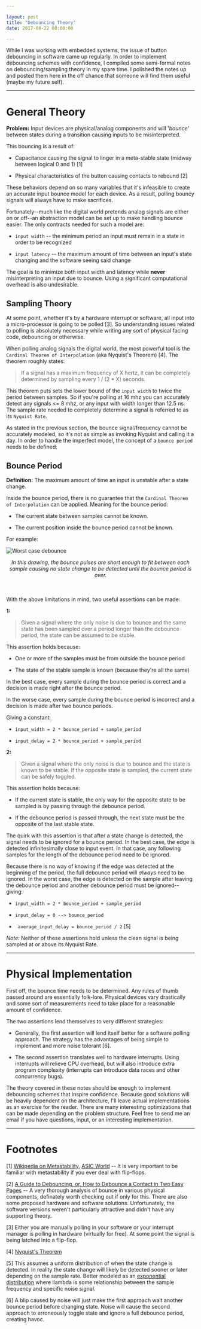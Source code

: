 ```yaml
---

layout: post
title: "Debouncing Theory"
date: 2017-08-22 00:00:00

---
```


While I was working with embedded systems, the issue of button debouncing in software came up regularly. In order to implement debouncing schemes with confidence, I compiled some semi-formal notes on debouncing/sampling theory in my spare time. I polished the notes up and posted them here in the off chance that someone will find them useful (maybe my future self).

---

# General Theory

__Problem:__ Input devices are physical/analog components and will '_bounce_'
between states during a transition causing inputs to be misinterpreted.

This bouncing is a result of:

- Capacitance causing the signal to linger in a meta-stable state (midway between logical 0 and 1) [1]

- Physical characteristics of the button causing contacts to rebound [2]

These behaviors depend on so many variables that it's infeasible to create an accurate input bounce model for each device. As a result, polling bouncy signals will always have to make sacrifices. 

Fortunately--much like the digital world pretends analog signals are either on or off--an abstraction model can be set up to make handling bounce easier. The only contracts needed for such a model are:

- `input width` -- the minimum period an input must remain in a state in order to be recognized

- `input latency` -- the maximum amount of time between an input's state changing and the software seeing said change

The goal is to minimize both input width and latency while __never__ misinterpreting an input due to bounce. Using a significant computational overhead is also undesirable.

## Sampling Theory

At some point, whether it's by a hardware interrupt or software, all input into a micro-processor is going to be polled [3]. So understanding issues related to polling is absolutely necessary while writing any sort of physical facing code, debouncing or otherwise.

When polling analog signals the digital world, the most powerful tool is the `Cardinal Theorem of Interpolation` (aka Nyquist's Theorem) [4]. The theorem roughly states:

> If a signal has a maximum frequency of X hertz, it can be completely determined by sampling every 1 / (2 * X) seconds.

This theorem puts sets the lower bound of the `input width` to twice the period between samples. So if you're polling at 16 mhz you can accurately detect any signals <= 8 mhz, or any input with width longer than 12.5 ns. The sample rate needed to completely determine a signal is referred to as its `Nyquist Rate`. 

As stated in the previous section, the bounce signal/frequency cannot be accurately modeled, so it's not as simple as invoking Nyquist and calling it a day. In order to handle the imperfect model, the concept of a `bounce period` needs to be defined.

## Bounce Period

__Definition:__ The maximum amount of time an input is unstable after a state change.

Inside the bounce period, there is no guarantee that the `Cardinal Theorem of Interpolation` can be applied. Meaning for the bounce period:

- The current state between samples cannot be known.

- The current position inside the bounce period cannot be known.

For example:

![Worst case debounce](https://davepfeiffer.github.io/assets/worst-case-bounce.jpg)
<center>
  <i>In this drawing, the bounce pulses are short enough to fit between each sample causing no state change to be detected until the bounce period is over.</i><br>
</center><br><br>

With the above limitations in mind, two useful assertions can be made:

__1:__

> Given a signal where the only noise is due to bounce and the same state has been sampled over a period longer than the debounce period, the state can be assumed to be stable.

This assertion holds because:

- One or more of the samples must be from outside the bounce period

- The state of the stable sample is known (because they're all the same)

In the best case, every sample during the bounce period is correct and a decision is made right after the bounce period.

In the worse case, every sample during the bounce period is incorrect and a
decision is made after two bounce periods.

Giving a constant:

- ` input_width = 2 * bounce_period + sample_period `

- ` input_delay = 2 * bounce_period + sample_period `

__2:__ 

> Given a signal where the only noise is due to bounce and the state is known to be stable. If the opposite state is sampled, the current state can be safely toggled.

This assertion holds because:

- If the current state is stable, the only way for the opposite state to be sampled is by passing through the debounce period.

- If the debounce period is passed through, the next state must be the opposite of the last stable state.

The quirk with this assertion is that after a state change is detected, the signal needs to be ignored for a bounce period. In the best case, the edge is detected infinitesimally close to input event. In that case, any following samples for the length of the debounce period need to be ignored. 

Because there is no way of knowing if the edge was detected at the beginning of the period, the full debounce period will _always_ need to be ignored. In the worst case, the edge is detected on the sample after leaving the debounce period and another debounce period must be ignored--giving:

- ` input_width = 2 * bounce_period + sample_period `

- ` input_delay = 0 --> bounce_period `

- ` average_input_delay = bounce_period / 2` [5]

_Note:_ Neither of these assertions hold unless the clean signal is being sampled at or above its Nyquist Rate.

---

# Physical Implementation

First off, the bounce time needs to be determined. Any rules of thumb passed around are essentially folk-lore. Physical devices vary drastically and some sort of measurements need to take place for a reasonable amount of confidence.

The two assertions lend themselves to very different strategies:

- Generally, the first assertion will lend itself better for a software polling approach. The strategy has the advantages of being simple to implement and more noise tolerant [6].

- The second assertion translates well to hardware interrupts. Using interrupts will relieve CPU overhead, but will also introduce extra program complexity (interrupts can introduce data races and other concurrency bugs).

The theory covered in these notes should be enough to implement debouncing schemes that inspire confidence. Because good solutions will be heavily dependent on the architecture, I'll leave actual implementations as an exercise for the reader. There are many interesting optimizations that can be made depending on the problem structure. Feel free to send me an email if you have questions, input, or an interesting implementation.

---

# Footnotes

[1] [Wikipedia on Metastability](https://en.wikipedia.org/wiki/Metastability_in_electronics), [ASIC World](http://www.asic-world.com/tidbits/metastablity.html) -- It is very important to be familiar with metastability if you ever deal with flip-flops.

[2] [A Guide to Debouncing, or, How to Debounce a Contact in Two Easy Pages](http://www.ganssle.com/debouncing-pt2.htm) -- A very thorough analysis of bounce in various physical components, definately worth checking out if only for this. There are also some proposed hardware and software solutions. Unfortunately, the software versions weren't particularly attractive and didn't have any supporting theory.

[3] Either you are manually polling in your software or your interrupt manager is polling in hardware (virtually for free). At some point the signal is being latched into a flip-flop.

[4] [Nyquist's Theorem](https://ptolemy.eecs.berkeley.edu/eecs20/week13/nyquistShannon.html)

[5] This assumes a uniform distribution of when the state change is detected. In reality the state change will likely be detected sooner or later depending on the sample rate. Better modeled as an [exponential distribution](https://en.wikipedia.org/wiki/Exponential_distribution) where llambda is some relationship between the sample frequency and specific noise signal.

[6] A blip caused by noise will just make the first approach wait another bounce period before changing state. Noise will cause the second approach to erroneously toggle state and ignore a full debounce period, creating havoc.

